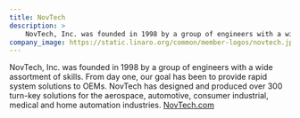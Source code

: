```yaml
---
title: NovTech
description: >
    NovTech, Inc. was founded in 1998 by a group of engineers with a wide assortment of skills. From day one, our goal has been to provide rapid system solutions to OEMs. NovTech has designed and produced over 300 turn-key solutions for the aerospace, automotive, consumer industrial, medical and home automation industries.
company_image: https://static.linaro.org/common/member-logos/novtech.jpg
---
```

NovTech, Inc. was founded in 1998 by a group of engineers with a wide assortment of skills. From day one, our goal has been to provide rapid system solutions to OEMs. NovTech has designed and produced over 300 turn-key solutions for the aerospace, automotive, consumer industrial, medical and home automation industries. [NovTech.com](http://www.novtech.com/)
